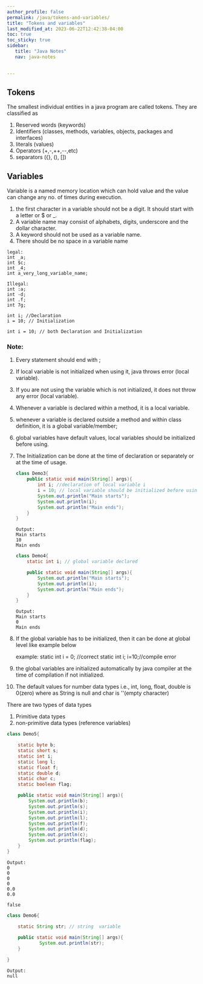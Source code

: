 ```yaml
---
author_profile: false
permalink: /java/tokens-and-variables/
title: "Tokens and variables"
last_modified_at: 2023-06-22T12:42:38-04:00
toc: true
toc_sticky: true
sidebar:
   title: "Java Notes"
   nav: java-notes
     

---
```

## Tokens

The smallest individual entities in a java program are called tokens. They are classified as

   1. Reserved words (keywords)
   2. Identifiers (classes, methods, variables, objects, packages and interfaces)
   3. literals (values)
   4. Operators (+,-,++,--,etc)
   5. separators ({}, (), [])

## Variables
Variable is a named memory location which can hold value and the value can change
any no. of times during execution.
  1. the first character in a variable should not be a digit. It should start with a letter or $ or _.
  2. A variable name may consist of alphabets, digits, underscore and the dollar character.
  3. A keyword should not be used as a variable name.
  4. There should be no space in a variable name

```
legal:
int _a;
int $c;
int _4;
int a_very_long_variable_name;
```
```
Illegal:
int :a;
int -d;
int .f;
int 7g;
```
```
int i; //Declaration
i = 10; // Initialization

int i = 10; // both Declaration and Initialization
```
### Note:
1. Every statement should end with ;
2. If local variable is not initialized when using it, java throws error (local variable).
3. If you are not using the variable which is not initialized, it does not throw any error (local variable).
4. Whenever a variable is declared within a method, it is a local variable.
5. whenever a variable is declared outside a method and within class definition, it is a global variable/member;
6. global variables have default values, local variables should be initialized before using.
7. The Initialization can be done at the time of declaration or separately or at the time of usage.

   ```java
   class Demo3{
       public static void main(String[] args){
           int i; //declaration of local variable i
           i = 10; // local variable should be initialized before using in one single sentence
           System.out.println("Main starts");
           System.out.println(i);
           System.out.println("Main ends");
       }
   }
   ```

   ```
   Output:
   Main starts
   10
   Main ends
   ```
   ```java
   class Demo4{
       static int i; // global variable declared
   
       public static void main(String[] args){
           System.out.println("Main starts");
           System.out.println(i); 
           System.out.println("Main ends");
       }
   }
   ```
   ```
   Output:
   Main starts
   0
   Main ends
   ```
8. If the global variable has to be initialized, then it can be done at global level like example below

   example:
   static int i = 0; //correct
   static int i;
   i=10;//compile error
9. the global variables are initialized automatically by java compiler at the time of compilation if not initialized.
10. The default values for number data types i.e., int, long, float, double is 0(zero) where as String is null and char is ''(empty character)

There are two types of data types

1) Primitive data types
2) non-primitive data types (reference variables)

```java
class Demo5{

    static byte b;
    static short s;
    static int i;
    static long l;
    static float f;
    static double d;
    static char c;
    static boolean flag;

    public static void main(String[] args){
        System.out.println(b); 
        System.out.println(s); 
        System.out.println(i); 
        System.out.println(l); 
        System.out.println(f); 
        System.out.println(d); 
        System.out.println(c); 
        System.out.println(flag); 
    }
}
```
```
Output:
0
0
0
0
0.0
0.0

false
```

```java
class Demo6{

    static String str; // string  variable
	
    public static void main(String[] args){
            System.out.println(str); 
    }

}
```
```
Output:
null
```